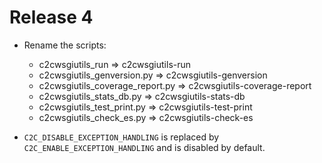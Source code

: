 Release 4
=========

* Rename the scripts:
  * c2cwsgiutils_run => c2cwsgiutils-run
  * c2cwsgiutils_genversion.py => c2cwsgiutils-genversion
  * c2cwsgiutils_coverage_report.py => c2cwsgiutils-coverage-report
  * c2cwsgiutils_stats_db.py => c2cwsgiutils-stats-db
  * c2cwsgiutils_test_print.py => c2cwsgiutils-test-print
  * c2cwsgiutils_check_es.py => c2cwsgiutils-check-es

* ``C2C_DISABLE_EXCEPTION_HANDLING`` is replaced by ``C2C_ENABLE_EXCEPTION_HANDLING`` and is disabled by default.
